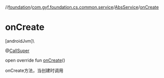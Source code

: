 //[foundation](../../../index.md)/[com.gyf.foundation.cs.common.service](../index.md)/[AbsService](index.md)/[onCreate](on-create.md)

# onCreate

[androidJvm]\

@[CallSuper](https://developer.android.com/reference/kotlin/androidx/annotation/CallSuper.html)

open override fun [onCreate](on-create.md)()

onCreate方法，当创建时调用